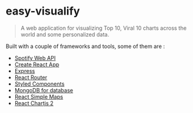 # easy-visualify
> A web application for visualizing Top 10, Viral 10 charts across the world and some personalized data.

Built with a couple of frameworks and tools, some of them are :

- [Spotify Web API](https://developer.spotify.com/documentation/web-api/)
- [Create React App](https://github.com/facebook/create-react-app)
- [Express](https://expressjs.com/)
- [React Router](https://reactrouter.com/)
- [Styled Components](https://www.styled-components.com/)
- [MongoDB for database](https://docs.mongodb.com/manual/)
- [React Simple Maps](https://www.react-simple-maps.io/)
- [React Chartjs 2](https://github.com/jerairrest/react-chartjs-2)
